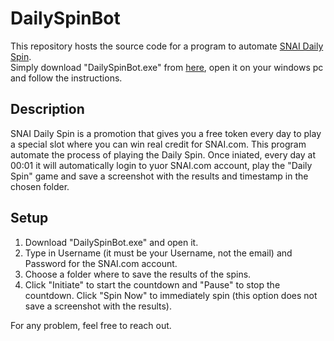 # DailySpinBot
This repository hosts the source code for a program to automate [SNAI Daily Spin](https://www.snai.it/giochi/Daily-spin).  
Simply download "DailySpinBot.exe" from [here](https://drive.google.com/drive/folders/1de7MVKo1JqI04xnw6GozPlaj1yUMsKyk?usp=sharing), open it on your windows pc and follow the instructions.

## Description
SNAI Daily Spin is a promotion that gives you a free token every day to play a special slot where you can win real credit for SNAI.com.
This program automate the process of playing the Daily Spin. Once iniated, every day at 00:01 it will automatically login to yuor SNAI.com account, play the "Daily Spin" game and save a screenshot with the results and timestamp in the chosen folder.

## Setup
1) Download "DailySpinBot.exe" and open it.  
2) Type in Username (it must be your Username, not the email) and Password for the SNAI.com account.  
3) Choose a folder where to save the results of the spins.   
4) Click "Initiate" to start the countdown and "Pause" to stop the countdown. Click "Spin Now" to immediately spin (this option does not save a screenshot with the results).  
  
For any problem, feel free to reach out.


